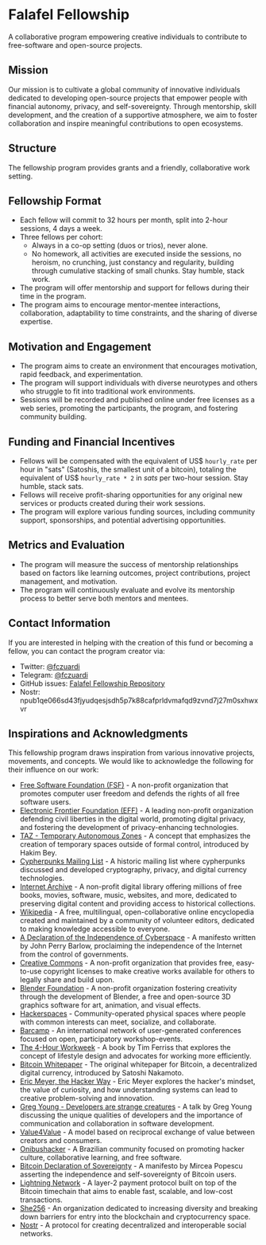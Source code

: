 # Falafel Fellowship

A collaborative program empowering creative individuals to contribute to free-software and open-source projects.

## Mission

Our mission is to cultivate a global community of innovative individuals dedicated to developing open-source projects that empower people with financial autonomy, privacy, and self-sovereignty. Through mentorship, skill development, and the creation of a supportive atmosphere, we aim to foster collaboration and inspire meaningful contributions to open ecosystems.

## Structure

The fellowship program provides grants and a friendly, collaborative work setting.

## Fellowship Format

- Each fellow will commit to 32 hours per month, split into 2-hour sessions, 4 days a week.
- Three fellows per cohort:
  - Always in a co-op setting (duos or trios), never alone.
  - No homework, all activities are executed inside the sessions, no heroism, no crunching, just constancy and regularity, building through cumulative stacking of small chunks. Stay humble, stack work.
- The program will offer mentorship and support for fellows during their time in the program.
- The program aims to encourage mentor-mentee interactions, collaboration, adaptability to time constraints, and the sharing of diverse expertise.


## Motivation and Engagement

- The program aims to create an environment that encourages motivation, rapid feedback, and experimentation.
- The program will support individuals with diverse neurotypes and others who struggle to fit into traditional work environments.
- Sessions will be recorded and published online under free licenses as a web series, promoting the participants, the program, and fostering community building.

## Funding and Financial Incentives

- Fellows will be compensated with the equivalent of US$ `hourly_rate` per hour in "sats" (Satoshis, the smallest unit of a bitcoin), totaling the equivalent of US$ `hourly_rate * 2` in _sats_ per two-hour session. Stay humble, stack sats.
- Fellows will receive profit-sharing opportunities for any original new services or products created during their work sessions.
- The program will explore various funding sources, including community support, sponsorships, and potential advertising opportunities.

## Metrics and Evaluation

- The program will measure the success of mentorship relationships based on factors like learning outcomes, project contributions, project management, and motivation.
- The program will continuously evaluate and evolve its mentorship process to better serve both mentors and mentees.

## Contact Information

If you are interested in helping with the creation of this fund or becoming a fellow, you can contact the program creator via:

- Twitter: [@fczuardi](https://twitter.com/fczuardi)
- Telegram: [@fczuardi](https://t.me/fczuardi)
- GitHub issues: [Falafel Fellowship Repository](https://github.com/fczuardi/fellowship/issues)
- Nostr: npub1qe066sd43fjyudqesjsdh5p7k88cafprldvmafqd9zvnd7j27m0sxhwxvr

## Inspirations and Acknowledgments

This fellowship program draws inspiration from various innovative projects, movements, and concepts. We would like to acknowledge the following for their influence on our work:

- [Free Software Foundation (FSF)](https://www.fsf.org/) - A non-profit organization that promotes computer user freedom and defends the rights of all free software users.
- [Electronic Frontier Foundation (EFF)](https://www.eff.org/) - A leading non-profit organization defending civil liberties in the digital world, promoting digital privacy, and fostering the development of privacy-enhancing technologies.
- [TAZ - Temporary Autonomous Zones](https://en.wikipedia.org/wiki/Temporary_Autonomous_Zone) - A concept that emphasizes the creation of temporary spaces outside of formal control, introduced by Hakim Bey.
- [Cypherpunks Mailing List](https://en.wikipedia.org/wiki/Cypherpunk) - A historic mailing list where cypherpunks discussed and developed cryptography, privacy, and digital currency technologies.
- [Internet Archive](https://archive.org/) - A non-profit digital library offering millions of free books, movies, software, music, websites, and more, dedicated to preserving digital content and providing access to historical collections.
- [Wikipedia](https://www.wikipedia.org/) - A free, multilingual, open-collaborative online encyclopedia created and maintained by a community of volunteer editors, dedicated to making knowledge accessible to everyone.
- [A Declaration of the Independence of Cyberspace](https://www.eff.org/cyberspace-independence) - A manifesto written by John Perry Barlow, proclaiming the independence of the Internet from the control of governments.
- [Creative Commons](https://creativecommons.org/) - A non-profit organization that provides free, easy-to-use copyright licenses to make creative works available for others to legally share and build upon.
- [Blender Foundation](https://www.blender.org/foundation/) - A non-profit organization fostering creativity through the development of Blender, a free and open-source 3D graphics software for art, animation, and visual effects.
- [Hackerspaces](https://en.wikipedia.org/wiki/Hackerspace) - Community-operated physical spaces where people with common interests can meet, socialize, and collaborate.
- [Barcamp](https://en.wikipedia.org/wiki/BarCamp) - An international network of user-generated conferences focused on open, participatory workshop-events.
- [The 4-Hour Workweek](https://en.wikipedia.org/wiki/The_4-Hour_Workweek) - A book by Tim Ferriss that explores the concept of lifestyle design and advocates for working more efficiently.
- [Bitcoin Whitepaper](https://bitcoin.org/bitcoin.pdf) - The original whitepaper for Bitcoin, a decentralized digital currency, introduced by Satoshi Nakamoto.
- [Eric Meyer, the Hacker Way](https://www.youtube.com/watch?v=FvMuPtuvP5w) - Eric Meyer explores the hacker's mindset, the value of curiosity, and how understanding systems can lead to creative problem-solving and innovation.
- [Greg Young - Developers are strange creatures](https://www.youtube.com/watch?v=N-lSE3DBerM) - A talk by Greg Young discussing the unique qualities of developers and the importance of communication and collaboration in software development.
- [Value4Value](https://dergigi.com/2021/12/30/the-freedom-of-value/) - A model based on reciprocal exchange of value between creators and consumers.
- [Onibushacker](https://www.facebook.com/onibushacker/) - A Brazilian community focused on promoting hacker culture, collaborative learning, and free software.
- [Bitcoin Declaration of Sovereignty](http://deedbot.org/deed-2014-11-08-17-16-20.txt) - A manifesto by Mircea Popescu asserting the independence and self-sovereignty of Bitcoin users.
- [Lightning Network](https://lightning.network/) - A layer-2 payment protocol built on top of the Bitcoin timechain that aims to enable fast, scalable, and low-cost transactions.
- [She256](https://she256.org/) - An organization dedicated to increasing diversity and breaking down barriers for entry into the blockchain and cryptocurrency space.
- [Nostr](https://github.com/fiatjaf/nostr) - A protocol for creating decentralized and interoperable social networks.

